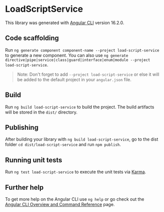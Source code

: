 # LoadScriptService

This library was generated with [Angular CLI](https://github.com/angular/angular-cli) version 16.2.0.

## Code scaffolding

Run `ng generate component component-name --project load-script-service` to generate a new component. You can also use `ng generate directive|pipe|service|class|guard|interface|enum|module --project load-script-service`.
> Note: Don't forget to add `--project load-script-service` or else it will be added to the default project in your `angular.json` file. 

## Build

Run `ng build load-script-service` to build the project. The build artifacts will be stored in the `dist/` directory.

## Publishing

After building your library with `ng build load-script-service`, go to the dist folder `cd dist/load-script-service` and run `npm publish`.

## Running unit tests

Run `ng test load-script-service` to execute the unit tests via [Karma](https://karma-runner.github.io).

## Further help

To get more help on the Angular CLI use `ng help` or go check out the [Angular CLI Overview and Command Reference](https://angular.io/cli) page.
